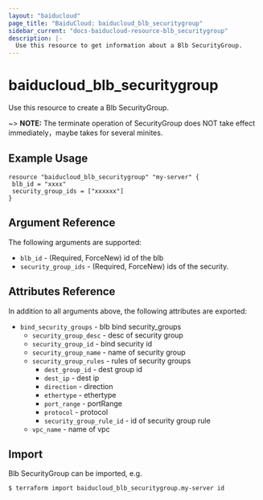 ```yaml
---
layout: "baiducloud"
page_title: "BaiduCloud: baiducloud_blb_securitygroup"
sidebar_current: "docs-baiducloud-resource-blb_securitygroup"
description: |-
  Use this resource to get information about a Blb SecurityGroup.
---
```


# baiducloud_blb_securitygroup

Use this resource to create a Blb SecurityGroup.

~> **NOTE:** The terminate operation of SecurityGroup does NOT take effect immediately，maybe takes for several minites.

## Example Usage

```hcl
resource "baiducloud_blb_securitygroup" "my-server" {
 blb_id = "xxxx"
 security_group_ids = ["xxxxxx"]
}
```

## Argument Reference

The following arguments are supported:

* `blb_id` - (Required, ForceNew) id of the blb
* `security_group_ids` - (Required, ForceNew) ids of the security.

## Attributes Reference

In addition to all arguments above, the following attributes are exported:

* `bind_security_groups` - blb bind security_groups
  * `security_group_desc` - desc of security group
  * `security_group_id` - bind security id
  * `security_group_name` - name of security group
  * `security_group_rules` - rules of security groups
    * `dest_group_id` - dest group id
    * `dest_ip` - dest ip
    * `direction` - direction
    * `ethertype` - ethertype
    * `port_range` - portRange
    * `protocol` - protocol
    * `security_group_rule_id` - id of security group rule
  * `vpc_name` - name of vpc


## Import

Blb SecurityGroup can be imported, e.g.

```hcl
$ terraform import baiducloud_blb_securitygroup.my-server id
```

